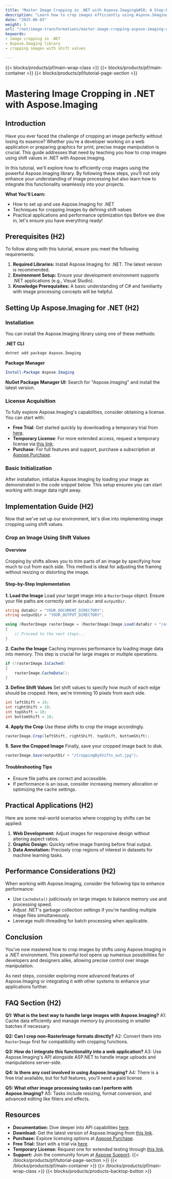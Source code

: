 ```yaml
---
title: "Master Image Cropping in .NET with Aspose.Imaging&#58; A Step-by-Step Guide"
description: "Learn how to crop images efficiently using Aspose.Imaging for .NET. This guide covers setup, techniques, and practical applications."
date: "2025-06-03"
weight: 1
url: "/net/image-transformations/master-image-cropping-aspose-imaging-dotnet/"
keywords:
- image cropping in .NET
- Aspose.Imaging library
- cropping images with shift values

---
```


{{< blocks/products/pf/main-wrap-class >}}
{{< blocks/products/pf/main-container >}}
{{< blocks/products/pf/tutorial-page-section >}}
# Mastering Image Cropping in .NET with Aspose.Imaging

## Introduction
Have you ever faced the challenge of cropping an image perfectly without losing its essence? Whether you're a developer working on a web application or preparing graphics for print, precise image manipulation is crucial. This guide addresses that need by teaching you how to crop images using shift values in .NET with Aspose.Imaging.

In this tutorial, we'll explore how to efficiently crop images using the powerful Aspose.Imaging library. By following these steps, you’ll not only enhance your understanding of image processing but also learn how to integrate this functionality seamlessly into your projects.

**What You'll Learn:**
- How to set up and use Aspose.Imaging for .NET
- Techniques for cropping images by defining shift values
- Practical applications and performance optimization tips
Before we dive in, let's ensure you have everything ready!

## Prerequisites (H2)
To follow along with this tutorial, ensure you meet the following requirements:

1. **Required Libraries:** Install Aspose.Imaging for .NET. The latest version is recommended.
2. **Environment Setup:** Ensure your development environment supports .NET applications (e.g., Visual Studio).
3. **Knowledge Prerequisites:** A basic understanding of C# and familiarity with image processing concepts will be helpful.

## Setting Up Aspose.Imaging for .NET (H2)

### Installation
You can install the Aspose.Imaging library using one of these methods:

**.NET CLI**
```bash
dotnet add package Aspose.Imaging
```

**Package Manager**
```powershell
Install-Package Aspose.Imaging
```

**NuGet Package Manager UI:** Search for "Aspose.Imaging" and install the latest version.

### License Acquisition
To fully explore Aspose.Imaging's capabilities, consider obtaining a license. You can start with:
- **Free Trial**: Get started quickly by downloading a temporary trial from [here](https://releases.aspose.com/imaging/net/).
- **Temporary License**: For more extended access, request a temporary license via [this link](https://purchase.aspose.com/temporary-license/).
- **Purchase**: For full features and support, purchase a subscription at [Aspose Purchase](https://purchase.aspose.com/buy).

### Basic Initialization
After installation, initialize Aspose.Imaging by loading your image as demonstrated in the code snippet below. This setup ensures you can start working with image data right away.

## Implementation Guide (H2)
Now that we've set up our environment, let's dive into implementing image cropping using shift values.

### Crop an Image Using Shift Values
#### Overview
Cropping by shifts allows you to trim parts of an image by specifying how much to cut from each side. This method is ideal for adjusting the framing without resizing or distorting the image.

#### Step-by-Step Implementation
**1. Load the Image**
Load your target image into a `RasterImage` object. Ensure your file paths are correctly set in `dataDir` and `outputDir`.

```csharp
string dataDir = "YOUR_DOCUMENT_DIRECTORY";
string outputDir = "YOUR_OUTPUT_DIRECTORY";

using (RasterImage rasterImage = (RasterImage)Image.Load(dataDir + "/aspose-logo.jpg"))
{
    // Proceed to the next steps...
}
```
**2. Cache the Image**
Caching improves performance by loading image data into memory. This step is crucial for large images or multiple operations.

```csharp
if (!rasterImage.IsCached)
{
    rasterImage.CacheData();
}
```
**3. Define Shift Values**
Set shift values to specify how much of each edge should be cropped. Here, we're trimming 10 pixels from each side.

```csharp
int leftShift = 10;
int rightShift = 10;
int topShift = 10;
int bottomShift = 10;
```
**4. Apply the Crop**
Use these shifts to crop the image accordingly.

```csharp
rasterImage.Crop(leftShift, rightShift, topShift, bottomShift);
```
**5. Save the Cropped Image**
Finally, save your cropped image back to disk.

```csharp
rasterImage.Save(outputDir + "/CroppingByShifts_out.jpg");
```
#### Troubleshooting Tips
- Ensure file paths are correct and accessible.
- If performance is an issue, consider increasing memory allocation or optimizing the cache settings.

## Practical Applications (H2)
Here are some real-world scenarios where cropping by shifts can be applied:
1. **Web Development:** Adjust images for responsive design without altering aspect ratios.
2. **Graphic Design:** Quickly refine image framing before final output.
3. **Data Annotation:** Precisely crop regions of interest in datasets for machine learning tasks.

## Performance Considerations (H2)
When working with Aspose.Imaging, consider the following tips to enhance performance:
- Use `CacheData()` judiciously on large images to balance memory use and processing speed.
- Adjust .NET's garbage collection settings if you're handling multiple image files simultaneously.
- Leverage multi-threading for batch processing when applicable.

## Conclusion
You've now mastered how to crop images by shifts using Aspose.Imaging in a .NET environment. This powerful tool opens up numerous possibilities for developers and designers alike, allowing precise control over image manipulation.

As next steps, consider exploring more advanced features of Aspose.Imaging or integrating it with other systems to enhance your applications further.

## FAQ Section (H2)
**Q1: What is the best way to handle large images with Aspose.Imaging?**
A1: Cache data efficiently and manage memory by processing in smaller batches if necessary.

**Q2: Can I crop non-RasterImage formats directly?**
A2: Convert them into `RasterImage` first for compatibility with cropping functions.

**Q3: How do I integrate this functionality into a web application?**
A3: Use Aspose.Imaging's API alongside ASP.NET to handle image uploads and manipulations server-side.

**Q4: Is there any cost involved in using Aspose.Imaging?**
A4: There is a free trial available, but for full features, you'll need a paid license.

**Q5: What other image processing tasks can I perform with Aspose.Imaging?**
A5: Tasks include resizing, format conversion, and advanced editing like filters and effects.

## Resources
- **Documentation:** Dive deeper into API capabilities [here](https://reference.aspose.com/imaging/net/).
- **Download:** Get the latest version of Aspose.Imaging from [this link](https://releases.aspose.com/imaging/net/).
- **Purchase:** Explore licensing options at [Aspose Purchase](https://purchase.aspose.com/buy).
- **Free Trial:** Start with a trial via [here](https://releases.aspose.com/imaging/net/).
- **Temporary License:** Request one for extended testing through [this link](https://purchase.aspose.com/temporary-license/).
- **Support:** Join the community forum at [Aspose Support](https://forum.aspose.com/c/imaging/10).
{{< /blocks/products/pf/tutorial-page-section >}}
{{< /blocks/products/pf/main-container >}}
{{< /blocks/products/pf/main-wrap-class >}}
{{< blocks/products/products-backtop-button >}}